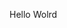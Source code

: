 Hello Wolrd














































































































































































































































































































































































































































































































































































































































































































































































































































































































































































































































































































































































































































































































































































































































































































































































































































































































































































































































































































































































































































































































































































































































